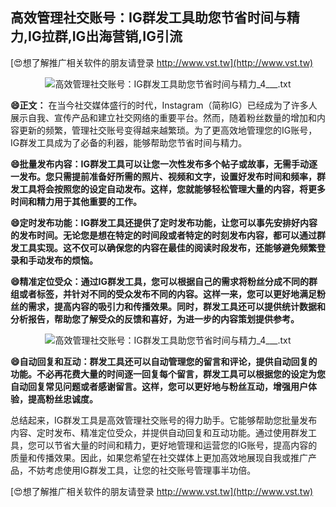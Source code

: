 ## **高效管理社交账号：IG群发工具助您节省时间与精力,IG拉群,IG出海营销,IG引流**

[😍想了解推广相关软件的朋友请登录 http://www.vst.tw](http://www.vst.tw)

 <center><img src="https://vst.tw/MP4/tuiguang/png/0.png" alt="高效管理社交账号：IG群发工具助您节省时间与精力_4___.txt"></center>

**😄正文：**
在当今社交媒体盛行的时代，Instagram（简称IG）已经成为了许多人展示自我、宣传产品和建立社交网络的重要平台。然而，随着粉丝数量的增加和内容更新的频繁，管理社交账号变得越来越繁琐。为了更高效地管理您的IG账号，IG群发工具成为了必备的利器，能够帮助您节省时间与精力。

**😄批量发布内容：IG群发工具可以让您一次性发布多个帖子或故事，无需手动逐一发布。您只需提前准备好所需的照片、视频和文字，设置好发布时间和频率，群发工具将会按照您的设定自动发布。这样，您就能够轻松管理大量的内容，将更多时间和精力用于其他重要的工作。**

**😄定时发布功能：IG群发工具还提供了定时发布功能，让您可以事先安排好内容的发布时间。无论您是想在特定的时间段或者特定的时刻发布内容，都可以通过群发工具实现。这不仅可以确保您的内容在最佳的阅读时段发布，还能够避免频繁登录和手动发布的烦恼。**

**😄精准定位受众：通过IG群发工具，您可以根据自己的需求将粉丝分成不同的群组或者标签，并针对不同的受众发布不同的内容。这样一来，您可以更好地满足粉丝的需求，提高内容的吸引力和传播效果。同时，群发工具还可以提供统计数据和分析报告，帮助您了解受众的反馈和喜好，为进一步的内容策划提供参考。**

 <center><img src="https://vst.tw/MP4/tuiguang/png/3.png" alt="高效管理社交账号：IG群发工具助您节省时间与精力_4___.txt"></center>

**😄自动回复和互动：群发工具还可以自动管理您的留言和评论，提供自动回复的功能。不必再花费大量的时间逐一回复每个留言，群发工具可以根据您的设定为您自动回复常见问题或者感谢留言。这样，您可以更好地与粉丝互动，增强用户体验，提高粉丝忠诚度。**

总结起来，IG群发工具是高效管理社交账号的得力助手。它能够帮助您批量发布内容、定时发布、精准定位受众，并提供自动回复和互动功能。通过使用群发工具，您可以节省大量的时间和精力，更好地管理和运营您的IG账号，提高内容的质量和传播效果。因此，如果您希望在社交媒体上更加高效地展现自我或推广产品，不妨考虑使用IG群发工具，让您的社交账号管理事半功倍。

[😍想了解推广相关软件的朋友请登录 http://www.vst.tw](http://www.vst.tw)



